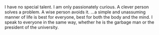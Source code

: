 I have no special talent. I am only passionately curious.
A clever person solves a problem. A wise person avoids it.
...a simple and unassuming manner of life is best for everyone, best for both the body and the mind.
I speak to everyone in the same way, whether he is the garbage man or the president of the university.
